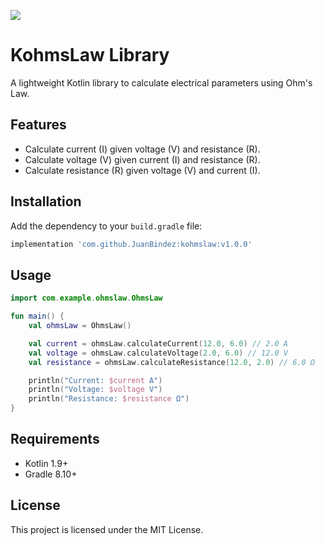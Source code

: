 [![](https://jitpack.io/v/JuanBindez/kohmslaw.svg)](https://jitpack.io/#JuanBindez/kohmslaw)

# KohmsLaw Library

A lightweight Kotlin library to calculate electrical parameters using Ohm's Law.

## Features
- Calculate current (I) given voltage (V) and resistance (R).
- Calculate voltage (V) given current (I) and resistance (R).
- Calculate resistance (R) given voltage (V) and current (I).

## Installation

Add the dependency to your `build.gradle` file:
```groovy
implementation 'com.github.JuanBindez:kohmslaw:v1.0.0'
```

## Usage

```kotlin
import com.example.ohmslaw.OhmsLaw

fun main() {
    val ohmsLaw = OhmsLaw()

    val current = ohmsLaw.calculateCurrent(12.0, 6.0) // 2.0 A
    val voltage = ohmsLaw.calculateVoltage(2.0, 6.0) // 12.0 V
    val resistance = ohmsLaw.calculateResistance(12.0, 2.0) // 6.0 Ω

    println("Current: $current A")
    println("Voltage: $voltage V")
    println("Resistance: $resistance Ω")
}
```

## Requirements
- Kotlin 1.9+
- Gradle 8.10+

## License
This project is licensed under the MIT License.
